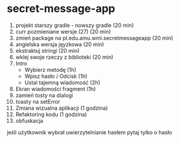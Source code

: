 # secret-message-app

1. projekt starszy gradle - nowszy gradle (20 min)
2. curr pozmieniane wersje (27) (20 min)
3. zmień package na pl.edu.amu.wmi.secretmessageapp (20 min)
4. angielska wersja jęyzkowa (20 min)
5. ekstraktuj stringi (20 min)
6. wklej swoje rzeczy z biblioteki (20 min)
7. Intro
    - Wybierz metodę (1h)
    - Wpisz hasło / Odcisk (1h)
    - Ustal tajemną wiadomość (2h)
8. Ekran wiadomości fragment (1h)
9. zamień tosty na dialogi
10. toasty na setError
11. Zmiana wizualna aplikacji (1 godzina)
12. Refaktoring kodu (1 godzina)
13. obfuskacja


jeśli użytkownik wybrał uwierzytelnianie hasłem pytaj tylko o hasło